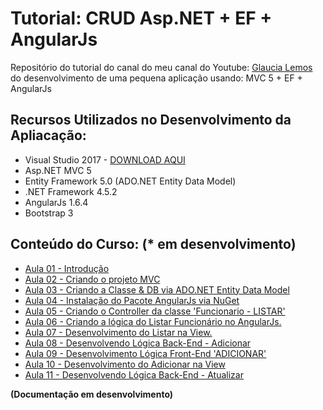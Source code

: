 # Tutorial: CRUD Asp.NET + EF + AngularJs

Repositório do tutorial do canal do meu canal do Youtube: [Glaucia Lemos](https://www.youtube.com/user/l32759) do desenvolvimento de uma pequena aplicação usando: MVC 5 + EF + AngularJs

## Recursos Utilizados no Desenvolvimento da Apliacação:

* Visual Studio 2017 - [DOWNLOAD AQUI](https://www.visualstudio.com/pt-br/thank-you-downloading-visual-studio/?sku=Community&rel=15)
* Asp.NET MVC 5
* Entity Framework 5.0 (ADO.NET Entity Data Model)
* .NET Framework 4.5.2
* AngularJs 1.6.4
* Bootstrap 3

## Conteúdo do Curso: (* em desenvolvimento)

- [Aula 01 - Introdução](https://youtu.be/WIqRHtnv6Ko)
- [Aula 02 - Criando o projeto MVC](https://youtu.be/6vc4WMuadeU)
- [Aula 03 - Criando a Classe & DB via ADO.NET Entity Data Model](https://youtu.be/2i4PHKeB1hw)
- [Aula 04 - Instalação do Pacote AngularJs via NuGet](https://youtu.be/UV1tDMpAuhk)
- [Aula 05 - Criando o Controller da classe 'Funcionario - LISTAR'](https://youtu.be/B65qGCa-Fc0)
- [Aula 06 - Criando a lógica do Listar Funcionário no AngularJs.](https://youtu.be/Lfgjego-Wco)
- [Aula 07 - Desenvolvimento do Listar na View.](https://youtu.be/96gYm8xnrV8)
- [Aula 08 - Desenvolvendo Lógica Back-End - Adicionar](https://youtu.be/RCkQglbaoFU)
- [Aula 09 - Desenvolvimento Lógica Front-End 'ADICIONAR'](https://youtu.be/LmNlUwvLnAA)
- [Aula 10 - Desenvolvimento do Adicionar na View](https://youtu.be/JaENICXFhhs)
- [Aula 11 - Desenvolvendo Lógica Back-End - Atualizar]()


**(Documentação em desenvolvimento)**

